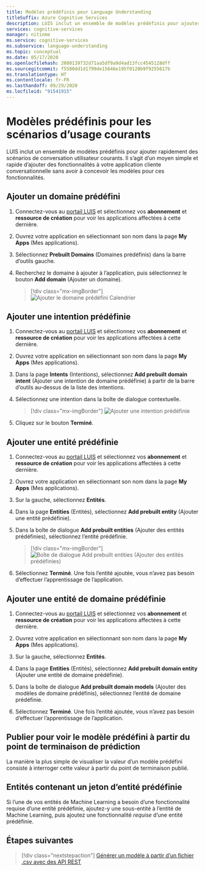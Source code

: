 ```yaml
---
title: Modèles prédéfinis pour Language Understanding
titleSuffix: Azure Cognitive Services
description: LUIS inclut un ensemble de modèles prédéfinis pour ajouter rapidement des scénarios de conversation utilisateur courants.
services: cognitive-services
manager: nitinme
ms.service: cognitive-services
ms.subservice: language-understanding
ms.topic: conceptual
ms.date: 05/17/2020
ms.openlocfilehash: 2080139732d71aa5df9a9d4ad13fcc4545128dff
ms.sourcegitcommit: f5580dd1d1799de15646e195f0120b9f9255617b
ms.translationtype: HT
ms.contentlocale: fr-FR
ms.lasthandoff: 09/29/2020
ms.locfileid: "91541915"
---
```

# <a name="add-prebuilt-models-for-common-usage-scenarios"></a>Modèles prédéfinis pour les scénarios d’usage courants

LUIS inclut un ensemble de modèles prédéfinis pour ajouter rapidement des scénarios de conversation utilisateur courants. Il s’agit d’un moyen simple et rapide d’ajouter des fonctionnalités à votre application cliente conversationnelle sans avoir à concevoir les modèles pour ces fonctionnalités.

## <a name="add-a-prebuilt-domain"></a>Ajouter un domaine prédéfini

1. Connectez-vous au [portail LUIS](https://www.luis.ai) et sélectionnez vos **abonnement** et **ressource de création** pour voir les applications affectées à cette dernière.
1. Ouvrez votre application en sélectionnant son nom dans la page **My Apps** (Mes applications).

1. Sélectionnez **Prebuilt Domains** (Domaines prédéfinis) dans la barre d’outils gauche.

1. Recherchez le domaine à ajouter à l’application, puis sélectionnez le bouton **Add domain** (Ajouter un domaine).

    > [!div class="mx-imgBorder"]
    > ![Ajouter le domaine prédéfini Calendrier](./media/luis-prebuilt-domains/add-prebuilt-domain.png)

## <a name="add-a-prebuilt-intent"></a>Ajouter une intention prédéfinie

1. Connectez-vous au [portail LUIS](https://www.luis.ai) et sélectionnez vos **abonnement** et **ressource de création** pour voir les applications affectées à cette dernière.
1. Ouvrez votre application en sélectionnant son nom dans la page **My Apps** (Mes applications).

1. Dans la page **Intents** (Intentions), sélectionnez **Add prebuilt domain intent** (Ajouter une intention de domaine prédéfinie) à partir de la barre d’outils au-dessus de la liste des intentions.

1. Sélectionnez une intention dans la boîte de dialogue contextuelle.

    > [!div class="mx-imgBorder"]
    > ![Ajouter une intention prédéfinie](./media/luis-prebuilt-domains/add-prebuilt-domain-intents.png)

1. Cliquez sur le bouton **Terminé**.

## <a name="add-a-prebuilt-entity"></a>Ajouter une entité prédéfinie
1. Connectez-vous au [portail LUIS](https://www.luis.ai) et sélectionnez vos **abonnement** et **ressource de création** pour voir les applications affectées à cette dernière.
1. Ouvrez votre application en sélectionnant son nom dans la page **My Apps** (Mes applications).
1. Sur la gauche, sélectionnez **Entités**.

1. Dans la page **Entities** (Entités), sélectionnez **Add prebuilt entity** (Ajouter une entité prédéfinie).

1. Dans la boîte de dialogue **Add prebuilt entities** (Ajouter des entités prédéfinies), sélectionnez l’entité prédéfinie.

    > [!div class="mx-imgBorder"]
    > ![Boîte de dialogue Add prebuilt entities (Ajouter des entités prédéfinies)](./media/luis-prebuilt-domains/add-prebuilt-entity.png)

1. Sélectionnez **Terminé**. Une fois l’entité ajoutée, vous n’avez pas besoin d’effectuer l’apprentissage de l’application.

## <a name="add-a-prebuilt-domain-entity"></a>Ajouter une entité de domaine prédéfinie
1. Connectez-vous au [portail LUIS](https://www.luis.ai) et sélectionnez vos **abonnement** et **ressource de création** pour voir les applications affectées à cette dernière.
1. Ouvrez votre application en sélectionnant son nom dans la page **My Apps** (Mes applications).
1. Sur la gauche, sélectionnez **Entités**.

1. Dans la page **Entities** (Entités), sélectionnez **Add prebuilt domain entity** (Ajouter une entité de domaine prédéfinie).

1. Dans la boîte de dialogue **Add prebuilt domain models** (Ajouter des modèles de domaine prédéfinis), sélectionnez l’entité de domaine prédéfinie.

1. Sélectionnez **Terminé**. Une fois l’entité ajoutée, vous n’avez pas besoin d’effectuer l’apprentissage de l’application.

## <a name="publish-to-view-prebuilt-model-from-prediction-endpoint"></a>Publier pour voir le modèle prédéfini à partir du point de terminaison de prédiction

La manière la plus simple de visualiser la valeur d’un modèle prédéfini consiste à interroger cette valeur à partir du point de terminaison publié.

## <a name="entities-containing-a-prebuilt-entity-token"></a>Entités contenant un jeton d’entité prédéfinie

Si l’une de vos entités de Machine Learning a besoin d’une fonctionnalité requise d’une entité prédéfinie, ajoutez-y une sous-entité à l’entité de Machine Learning, puis ajoutez une fonctionnalité _requise_ d’une entité prédéfinie.

## <a name="next-steps"></a>Étapes suivantes
> [!div class="nextstepaction"]
> [Générer un modèle à partir d’un fichier .csv avec des API REST](./luis-tutorial-node-import-utterances-csv.md)
